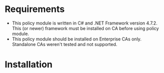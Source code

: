 # Requirements
- This policy module is written in C# and .NET Framework version 4.7.2. This (or newer) framework must be installed on CA before using policy module.
- This policy module should be installed on Enterprise CAs only. Standalone CAs weren't tested and not supported.

# Installation

